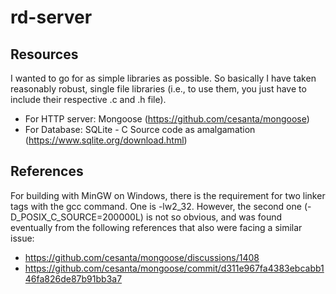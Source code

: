 # rd-server

## Resources

I wanted to go for as simple libraries as possible. So basically I have taken reasonably robust, single file libraries (i.e., to use them, you just have to include their respective .c and .h file).

- For HTTP server: Mongoose (https://github.com/cesanta/mongoose)
- For Database: SQLite - C Source code as amalgamation (https://www.sqlite.org/download.html)

## References

For building with MinGW on Windows, there is the requirement for two linker tags with the gcc command. One is -lw2\_32.
However, the second one (-D\_POSIX\_C\_SOURCE=200000L) is not so obvious, and was found eventually from the following references that also were facing a similar issue:

- https://github.com/cesanta/mongoose/discussions/1408
- https://github.com/cesanta/mongoose/commit/d311e967fa4383ebcabb146fa826de87b91bb3a7
